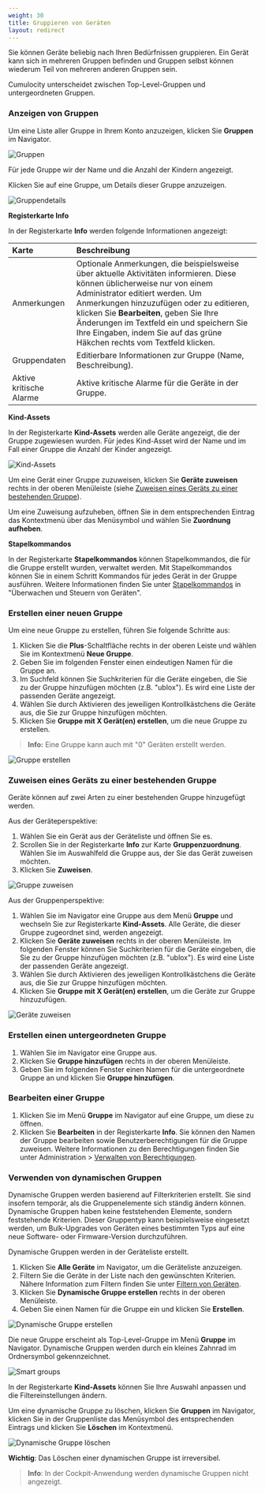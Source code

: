 ```yaml
---
weight: 30
title: Gruppieren von Geräten
layout: redirect
---
```


Sie können Geräte beliebig nach Ihren Bedürfnissen gruppieren. Ein Gerät kann sich in mehreren Gruppen befinden und Gruppen selbst können wiederum Teil von mehreren anderen Gruppen sein. 

Cumulocity unterscheidet zwischen Top-Level-Gruppen und untergeordneten Gruppen. 


### Anzeigen von Gruppen

Um eine Liste aller Gruppe in Ihrem Konto anzuzeigen, klicken Sie **Gruppen** im Navigator. 

<img src="/guides/images/benutzerhandbuch/devmgmt-groups.png" alt="Gruppen" style="max-width: 100%">

Für jede Gruppe wir der Name und die Anzahl der Kindern angezeigt.

Klicken Sie auf eine Gruppe, um Details dieser Gruppe anzuzeigen. 

<img src="/guides/images/benutzerhandbuch/devmgmt-group-details.png" alt="Gruppendetails" style="max-width: 100%">

**Registerkarte Info**

In der Registerkarte **Info** werden folgende Informationen angezeigt:

|Karte|Beschreibung|
|:---|:---|
|Anmerkungen|Optionale Anmerkungen, die beispielsweise über aktuelle Aktivitäten informieren. Diese können üblicherweise nur von einem Administrator editiert werden. Um Anmerkungen hinzuzufügen oder zu editieren, klicken Sie **Bearbeiten**, geben Sie Ihre Änderungen im Textfeld ein und speichern Sie Ihre Eingaben, indem Sie auf das grüne Häkchen rechts vom Textfeld klicken. 
|Gruppendaten|Editierbare Informationen zur Gruppe (Name, Beschreibung).
|Aktive kritische Alarme|Aktive kritische Alarme für die Geräte in der Gruppe.

**Kind-Assets**

In der Registerkarte **Kind-Assets** werden alle Geräte angezeigt, die der Gruppe zugewiesen wurden. Für jedes Kind-Asset wird der Name und im Fall einer Gruppe die Anzahl der Kinder angezeigt. 

<img src="/guides/images/benutzerhandbuch/devmgmt-child-assets.png" alt="Kind-Assets" style="max-width: 100%">

Um eine Gerät einer Gruppe zuzuweisen, klicken Sie **Geräte zuweisen** rechts in der oberen Menüleiste (siehe [Zuweisen eines Geräts zu einer bestehenden Gruppe](#assigning-devices)).

Um eine Zuweisung aufzuheben, öffnen Sie in dem entsprechenden Eintrag das Kontextmenü über das Menüsymbol und wählen Sie **Zuordnung aufheben**.

**Stapelkommandos**

In der Registerkarte **Stapelkommandos** können Stapelkommandos, die für die Gruppe erstellt wurden, verwaltet werden. Mit Stapelkommandos können Sie in einem Schritt Kommandos für jedes Gerät in der Gruppe ausführen. Weitere Informationen finden Sie unter [Stapelkommandos](#bulk-operations) in "Überwachen und Steuern von Geräten".


### Erstellen einer neuen Gruppe

Um eine neue Gruppe zu erstellen, führen Sie folgende Schritte aus:

1. Klicken Sie die **Plus**-Schaltfläche rechts in der oberen Leiste und wählen Sie im Kontextmenü **Neue Gruppe**.
2. Geben Sie im folgenden Fenster einen eindeutigen Namen für die Gruppe an.  
3. Im Suchfeld können Sie Suchkriterien für die Geräte eingeben, die Sie zu der Gruppe hinzufügen möchten (z.B. "ublox"). Es wird eine Liste der passenden Geräte angezeigt.
4. Wählen Sie durch Aktivieren des jeweiligen Kontrollkästchens die Geräte aus, die Sie zur Gruppe hinzufügen möchten.
5. Klicken Sie **Gruppe mit X Gerät(en) erstellen**, um die neue Gruppe zu erstellen. 

>**Info:** Eine Gruppe kann auch mit "0" Geräten erstellt werden.

<img src="/guides/images/benutzerhandbuch/devmgmt-new-group.png" alt="Gruppe erstellen" style="max-width: 50%">

### <a name="assigning-devices"></a>Zuweisen eines Geräts zu einer bestehenden Gruppe

Geräte können auf zwei Arten zu einer bestehenden Gruppe hinzugefügt werden. 

Aus der Geräteperspektive:

1. Wählen Sie ein Gerät aus der Geräteliste und öffnen Sie es. 
2. Scrollen Sie in der Registerkarte **Info** zur Karte **Gruppenzuordnung**. Wählen Sie im Auswahlfeld die Gruppe aus, der Sie das Gerät zuweisen möchten.
3. Klicken Sie **Zuweisen**.

<img src="/guides/images/benutzerhandbuch/devmgmt-assign-device.png" alt=" Gruppe zuweisen" style="max-width: 50%">

Aus der Gruppenperspektive:

1. Wählen Sie im Navigator eine Gruppe aus dem Menü **Gruppe** und wechseln Sie zur Registerkarte **Kind-Assets**. Alle Geräte, die dieser Gruppe zugeordnet sind, werden angezeigt.  
2. Klicken Sie **Geräte zuweisen** rechts in der oberen Menüleiste. Im folgenden Fenster können Sie Suchkriterien für die Geräte eingeben, die Sie zu der Gruppe hinzufügen möchten (z.B. "ublox"). Es wird eine Liste der passenden Geräte angezeigt.
3. Wählen Sie durch Aktivieren des jeweiligen Kontrollkästchens die Geräte aus, die Sie zur Gruppe hinzufügen möchten.
5. Klicken Sie **Gruppe mit X Gerät(en) erstellen**, um die Geräte zur Gruppe hinzuzufügen. 

<img src="/guides/images/benutzerhandbuch/devmgmt-assign-devices-from-group.png" alt=" Geräte zuweisen" style="max-width: 50%">

### Erstellen einen untergeordneten Gruppe

1. Wählen Sie im Navigator eine Gruppe aus. 
2. Klicken Sie **Gruppe hinzufügen** rechts in der oberen Menüleiste. 
2. Geben Sie im folgenden Fenster einen Namen für die untergeordnete Gruppe an und klicken Sie **Gruppe hinzufügen**.

### Bearbeiten einer Gruppe

1. Klicken Sie im Menü **Gruppe** im Navigator auf eine Gruppe, um diese zu öffnen. 
2. Klicken Sie **Bearbeiten** in der Registerkarte **Info**. Sie können den Namen der Gruppe bearbeiten sowie Benutzerberechtigungen für die Gruppe zuweisen. Weitere Informationen zu den Berechtigungen finden Sie unter Administration > [Verwalten von Berechtigungen](/guides/benutzerhandbuch/administration#managing-permissions).

### <a name="smart-groups"></a>Verwenden von dynamischen Gruppen

Dynamische Gruppen werden basierend auf Filterkriterien erstellt. Sie sind insofern temporär, als die Gruppenelemente sich ständig ändern können. Dynamische Gruppen haben keine feststehenden Elemente, sondern feststehende Kriterien. Dieser Gruppentyp kann beispielsweise eingesetzt werden, um Bulk-Upgrades von Geräten eines bestimmten Typs auf eine neue Software- oder Firmware-Version durchzuführen. 

Dynamische Gruppen werden in der Geräteliste erstellt. 

1. Klicken Sie **Alle Geräte** im Navigator, um die Geräteliste anzuzeigen.
2. Filtern Sie die Geräte in der Liste nach den gewünschten Kriterien. Nähere Information zum Filtern finden Sie unter [Filtern von Geräten](#filtering-devices).
3. Klicken Sie **Dynamische Gruppe erstellen** rechts in der oberen Menüleiste.
4. Geben Sie einen Namen für die Gruppe ein und klicken Sie **Erstellen**.

<img src="/guides/images/benutzerhandbuch/devmgmt-smartgroup-create.png" alt="Dynamische Gruppe erstellen" style="max-width: 50%">

Die neue Gruppe erscheint als Top-Level-Gruppe im Menü **Gruppe** im Navigator. Dynamische Gruppen werden durch ein kleines Zahnrad im Ordnersymbol gekennzeichnet.  

<img src="/guides/images/users-guide/DeviceManagement/DevMgmt_SmartgroupIcon.png" alt="Smart groups" style="max-width: 100%">

In der Registerkarte **Kind-Assets** können Sie Ihre Auswahl anpassen und die Filtereinstellungen ändern.

Um eine dynamische Gruppe zu löschen, klicken Sie **Gruppen** im Navigator, klicken Sie in der Gruppenliste das Menüsymbol des entsprechenden Eintrags und klicken Sie **Löschen** im Kontextmenü. 

<img src="/guides/images/benutzerhandbuch/devmgmt-smartgroup-delete.png" alt="Dynamische Gruppe löschen" style="max-width: 100%">

**Wichtig**: Das Löschen einer dynamischen Gruppe ist irreversibel. 

>**Info**: In der Cockpit-Anwendung werden dynamische Gruppen nicht angezeigt.
